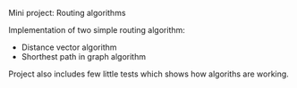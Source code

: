 Mini project: Routing algorithms

Implementation of two simple routing algorithm:
- Distance vector algorithm
- Shorthest path in graph algorithm

Project also includes few little tests which shows how algoriths are working.
